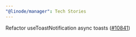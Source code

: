 ```yaml
---
"@linode/manager": Tech Stories
---
```


Refactor useToastNotification async toasts ([#10841](https://github.com/linode/manager/pull/10841))
